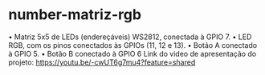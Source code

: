 # number-matriz-rgb
• Matriz 5x5 de LEDs (endereçáveis) WS2812, conectada à GPIO 7. • LED RGB, com os pinos conectados às GPIOs (11, 12 e 13). • Botão A conectado à GPIO 5. • Botão B conectado à GPIO 6
Link do video de apresentação do projeto:
https://youtu.be/-cwUT6g7mu4?feature=shared
